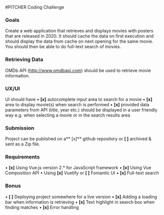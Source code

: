 #PITCHER Coding Challenge

### Goals
Create a web application that retrieves and displays movies with posters that are released in 2020. It should cache the data on first execution and should display the data from cache on next opening for the same movie. You should then be able to do full-text search of movies.

### Retrieving Data
OMDb API (http://www.omdbapi.com) should be used to retrieve movie information.

### UX/UI
UI should have
• **[x]** autocomplete input area to search for a movie
• **[x]** area to display movie(s) when search is performed
• **[x]** provided data parameters from API (title, year etc.) should be displayed in a user friendly way e.g. when selecting a movie or in the search results area

### Submission
Project can be published on a** [x]** github repository or **[ ]** archived & sent as a Zip file.

### Requirements
• **[x]** Using Vue.js version 2.* for JavaScript framework
• **[x]** Using Vue Composition API
• Using **[x]** Vuetify or **[ ]** Fomantic UI
• **[x]** Full-text search

### Bonus
• **[ ]** Deploying project somewhere for a live version
• **[x]** Adding a loading bar when information is retrieving
• **[x]** Text highlight in search box when finding matches
• **[x]** Error handling
